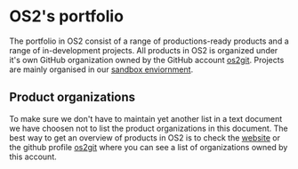 # OS2's portfolio

The portfolio in OS2 consist of a range of productions-ready products and a range of in-development projects. All products in OS2 is organized under it's own GitHub organization owned by the GitHub account [os2git](https://github.com/os2git). Projects are mainly organised in our [sandbox enviornment](https://github.com/OS2sandbox).

## Product organizations

To make sure we don't have to maintain yet another list in a text document we have choosen not to list the product organizations in this document. The best way to get an overview of products in OS2 is to check the [website](https://os2.eu/products) or the github profile [os2git](https://github.com/os2git) where you can see a list of organizations owned by this account.